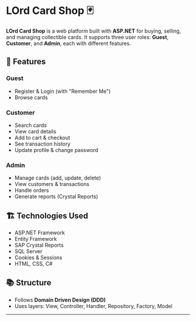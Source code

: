# LOrd Card Shop 🃏

**LOrd Card Shop** is a web platform built with **ASP.NET** for buying, selling, and managing collectible cards. It supports three user roles: **Guest**, **Customer**, and **Admin**, each with different features.

## 🔧 Features

### Guest
- Register & Login (with "Remember Me")
- Browse cards

### Customer
- Search cards
- View card details
- Add to cart & checkout
- See transaction history
- Update profile & change password

### Admin
- Manage cards (add, update, delete)
- View customers & transactions
- Handle orders
- Generate reports (Crystal Reports)

## 🏗️ Technologies Used
- ASP.NET Framework
- Entity Framework
- SAP Crystal Reports
- SQL Server
- Cookies & Sessions
- HTML, CSS, C#

## 📚 Structure
- Follows **Domain Driven Design (DDD)**
- Uses layers: View, Controller, Handler, Repository, Factory, Model

---

